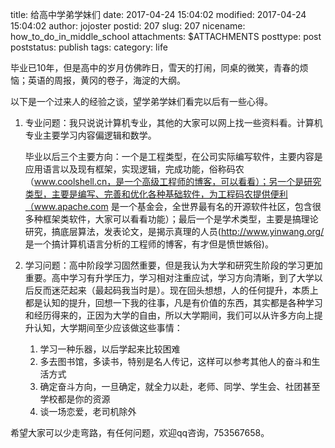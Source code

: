 title: 给高中学弟学妹们
date: 2017-04-24 15:04:02
modified: 2017-04-24 15:04:02
author: jojoster
postid: 207
slug: 207
nicename: how_to_do_in_middle_school
attachments: $ATTACHMENTS
posttype: post
poststatus: publish
tags: 
category: life

毕业已10年，但是高中的岁月仿佛昨日，雪天的打闹，同桌的微笑，青春的烦恼；英语的周报，黄冈的卷子，海淀的大纲。

以下是一个过来人的经验之谈，望学弟学妹们看完以后有一些心得。

1. 专业问题：我只说说计算机专业，其他的大家可以网上找一些资料看。计算机专业主要学习内容偏逻辑和数学。

   毕业以后三个主要方向：一个是工程类型，在公司实际编写软件，主要内容是应用语言以及现有框架，实现逻辑，完成功能，俗称码农（www.coolshell.cn，是一个高级工程师的博客，可以看看）；另一个是研究类型，主要是编写、完善和优化各种基础软件，为工程码农提供便利（www.apache.com 是一个基金会，全世界最有名的开源软件社区，包含很多种框架类软件，大家可以看看功能）；最后一个是学术类型，主要是搞理论研究，搞底层算法，发表论文，是揭示真理的人员(http://www.yinwang.org/ 是一个搞计算机语言分析的工程师的博客，有才但是愤世嫉俗)。

2. 学习问题：高中阶段学习固然重要，但是我认为大学和研究生阶段的学习更加重要。高中学习有升学压力，学习相对注重应试，学习方向清晰，到了大学以后反而迷茫起来（最起码我当时是）。现在回头想想，人的任何提升，本质上都是认知的提升，回想一下我的往事，凡是有价值的东西，其实都是各种学习和经历得来的，正因为大学的自由，所以大学期间，我们可以从许多方向上提升认知，大学期间至少应该做这些事情：

   1. 学习一种乐器，以后学起来比较困难
   2. 多去图书馆，多读书，特别是名人传记，这样可以参考其他人的奋斗和生活方式
   3. 确定奋斗方向，一旦确定，就全力以赴，老师、同学、学生会、社团甚至学校都是你的资源
   4. 谈一场恋爱，老司机除外

希望大家可以少走弯路，有任何问题，欢迎qq咨询，753567658。